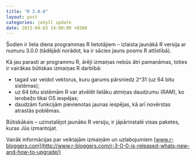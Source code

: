 ```yaml
---
title: "R 3.0.0"
layout: post
categories: jekyll update
date: 2013-04-03 14:00:00 +0200
---
```


Šodien ir liela diena programmas R lietotājiem – izlaista jaunākā R versija ar numuru 3.0.0 (tādējādi norādot, ka ir sācies jauns posms R attīstībā).

Kā jau parasti ar programmu R, ārēji izmaiņas nebūs ātri pamanāmas, toties ir vairākas būtiskas izmaiņas R darbībā:

* tagad var veidot vektorus, kuru garums pārsniedz 2^31 (uz 64 bitu sistēmas);
* uz 64 bitu sistēmām R var atvēlēt lielāku atmiņas daudzumu (RAM), ko ierobežo tikai OS iespējas;
* daudzām funkcijām pievienotas jaunas iespējas, kā arī novērstas atrastās poblēmas.

Būtiskākais – uzinstalējot jaunāko R versiju, ir jāpārinstalē visas paketes, kuras Jūs izmantojat.

Vairāk informācijas par veiktajām izmaiņām un uzlabojumiem [www.r-bloggers.com](http://www.r-bloggers.com/r-3-0-0-is-released-whats-new-and-how-to-upgrade/)